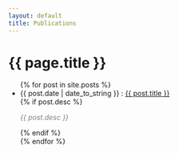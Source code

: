 ```yaml
---
layout: default
title: Publications
---
```


# {{ page.title }}

<ul class="posts">
  {% for post in site.posts %}
  <li>
    <span>{{ post.date | date_to_string }}</span> : <a href="{{ post.url }}" title="{{ post.title }}">{{ post.title }}</a><br>
    {% if post.desc %}
      <p style="color:#808080; font-style:italic">{{ post.desc }}</p>
    {% endif %}
  </li>
  {% endfor %}
</ul>